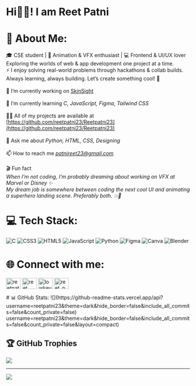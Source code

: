 # Hi👋🏻! I am Reet Patni

# 💫 About Me:
🎓 CSE student | 🎨 Animation & VFX enthusiast | 💻 Frontend & UI/UX lover<br>Exploring the worlds of web & app development one project at a time.<br>
⚡ I enjoy solving real-world problems through hackathons & collab builds.<br>
Always learning, always building. Let’s create something cool! 🚀<br><br>
🔭 I’m currently working on [SkinSight](https://github.com/RAGHUTTAMA-DEV/SkinSight)<br><br> 
🌱 I’m currently learning *C, JavaScript, Figma, Tailwind CSS*<br><br> 
👨‍💻 All of my projects are available at [https://github.com/reetpatni23/Reetpatni23](https://github.com/reetpatni23/Reetpatni23)<br><br> 
💬 Ask me about *Python, HTML, CSS, Designing*<br><br>
📫 How to reach me *patnireet23@gmail.com*<br><br>
🎬 Fun fact<br>
*When I’m not coding, I’m probably dreaming about working on VFX at Marvel or Disney ✨ <br>
My dream job is somewhere between coding the next cool UI and animating a superhero landing scene. Preferably both. 💥🎨*

# 💻 Tech Stack:
![C](https://img.shields.io/badge/c-%2300599C.svg?style=for-the-badge&logo=c&logoColor=white) ![CSS3](https://img.shields.io/badge/css3-%231572B6.svg?style=for-the-badge&logo=css3&logoColor=white) ![HTML5](https://img.shields.io/badge/html5-%23E34F26.svg?style=for-the-badge&logo=html5&logoColor=white) ![JavaScript](https://img.shields.io/badge/javascript-%23323330.svg?style=for-the-badge&logo=javascript&logoColor=%23F7DF1E) ![Python](https://img.shields.io/badge/python-3670A0?style=for-the-badge&logo=python&logoColor=ffdd54) ![Figma](https://img.shields.io/badge/figma-%23F24E1E.svg?style=for-the-badge&logo=figma&logoColor=white) ![Canva](https://img.shields.io/badge/Canva-%2300C4CC.svg?style=for-the-badge&logo=Canva&logoColor=white) ![Blender](https://img.shields.io/badge/blender-%23F5792A.svg?style=for-the-badge&logo=blender&logoColor=white)

# 🌐 Connect with me:                     
  <p align="left">
<a href="https://dev.to/reetpatni" target="blank"><img align="center" src="https://raw.githubusercontent.com/rahuldkjain/github-profile-readme-generator/master/src/images/icons/Social/devto.svg" alt="reetpatni" height="30" width="40" /></a>
<a href="https://linkedin.com/in/reet patni" target="blank"><img align="center" src="https://raw.githubusercontent.com/rahuldkjain/github-profile-readme-generator/master/src/images/icons/Social/linked-in-alt.svg" alt="reet patni" height="30" width="40" /></a>
<a href="https://instagram.com/lowkey_reet" target="blank"><img align="center" src="https://raw.githubusercontent.com/rahuldkjain/github-profile-readme-generator/master/src/images/icons/Social/instagram.svg" alt="lowkey_reet" height="30" width="40" /></a>
<a href="https://www.leetcode.com/reet_patni" target="blank"><img align="center" src="https://raw.githubusercontent.com/rahuldkjain/github-profile-readme-generator/master/src/images/icons/Social/leet-code.svg" alt="reet_patni" height="30" width="40" /></a>
</p>
# 📊 GitHub Stats:
![](https://github-readme-stats.vercel.app/api?username=reetpatni23&theme=dark&hide_border=false&include_all_commits=false&count_private=false)<br/>
username=reetpatni23&theme=dark&hide_border=false&include_all_commits=false&count_private=false&layout=compact)

## 🏆 GitHub Trophies
![](https://github-profile-trophy.vercel.app/?username=reetpatni23&theme=radical&no-frame=true&no-bg=false&margin-w=4)

---
[![](https://visitcount.itsvg.in/api?id=reetpatni23&icon=5&color=1)](https://visitcount.itsvg.in)

<!-- Proudly created with GPRM ( https://gprm.itsvg.in ) -->
